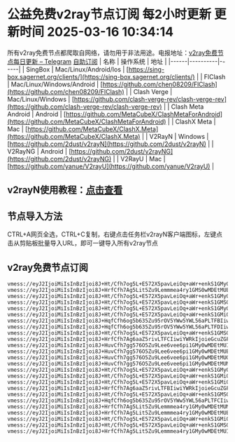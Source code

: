 # 公益免费v2ray节点订阅 每2小时更新 更新时间 2025-03-16 10:34:14
所有v2ray免费节点都爬取自网络，请勿用于非法用途。电报地址：[v2ray免费节点每日更新 – Telegram](https://t.me/just_do_chat) 
[自助订阅](https://share.colors.nyc.mn/)
| 名称 | 操作系统 | 地址 |
|------|----------|------|
| SingBox | Mac/Linux/Android/Ios | [https://sing-box.sagernet.org/clients/](https://sing-box.sagernet.org/clients/) |
| FlClash | Mac/Linux/Windows/Android | [https://github.com/chen08209/FlClash](https://github.com/chen08209/FlClash) |
| Clash Verge | Mac/Linux/Windows | [https://github.com/clash-verge-rev/clash-verge-rev](https://github.com/clash-verge-rev/clash-verge-rev) |
| Clash Meta Android | Android | [https://github.com/MetaCubeX/ClashMetaForAndroid](https://github.com/MetaCubeX/ClashMetaForAndroid) |
| ClashX Meta | Mac | [https://github.com/MetaCubeX/ClashX.Meta](https://github.com/MetaCubeX/ClashX.Meta) |
| V2RayN | Windows | [https://github.com/2dust/v2rayN](https://github.com/2dust/v2rayN) |
| V2RayNG | Android | [https://github.com/2dust/v2rayNG](https://github.com/2dust/v2rayNG) |
| V2RayU | Mac | [https://github.com/yanue/V2rayU](https://github.com/yanue/V2rayU) |
## v2rayN使用教程：[点击查看](https://blog.colors.nyc.mn/posts/how-to-use-v2rayn//)
## 节点导入方法
CTRL+A网页全选，CTRL+C复制，右键点击任务栏v2rayN客户端图标，左键点击从剪贴板批量导入URL，即可一键导入所有v2ray节点  
## v2ray免费节点订阅  
``` 
vmess://eyJ2IjoiMiIsInBzIjoi8J+Ht/Cfh7og5L+E572X5pavLeiOq+aWr+enkS1GMy0wMDEtMUIiLCJhZGQiOiIxODUuMjIuMTUyLjIzNiIsInBvcnQiOiIyMzAxNSIsInR5cGUiOiJub25lIiwiaWQiOiIzYjg3YTgxOC01ZDA3LTRmMzAtODFlOS04YzdhODNhNzVkNzUiLCJhaWQiOiIwIiwibmV0Ijoid3MiLCJwYXRoIjoiLyIsImhvc3QiOiIiLCJ0bHMiOiIifQ==
vmess://eyJ2IjoiMiIsInBzIjoi8J+HrfCfh7Ag5Lit5Zu9Lemmmea4ry1GMS0wMDEtMUEiLCJhZGQiOiIyMTIuMTkyLjEzLjExMCIsInBvcnQiOiIyMTAxMCIsInR5cGUiOiJub25lIiwiaWQiOiI0NWE4M2ZlMC1kZDhiLTQ2ZDEtYTY3Mi1lMjA1NDcxNThhYTYiLCJhaWQiOiIwIiwibmV0Ijoid3MiLCJwYXRoIjoiLyIsImhvc3QiOiIiLCJ0bHMiOiIifQ==
vmess://eyJ2IjoiMiIsInBzIjoi8J+Ht/Cfh7og5L+E572X5pavLeiOq+aWr+enkS1GMy0wMDEtMUMiLCJhZGQiOiIxODUuMjIuMTUyLjIzNiIsInBvcnQiOiIyMzAxNSIsInR5cGUiOiJub25lIiwiaWQiOiJiODdlNzg1Mi0zOTZhLTRlYWUtYmQxMy1kOTY2MGI1NzA0OTQiLCJhaWQiOiIwIiwibmV0Ijoid3MiLCJwYXRoIjoiLyIsImhvc3QiOiIiLCJ0bHMiOiIifQ==
vmess://eyJ2IjoiMiIsInBzIjoi8J+Ht/Cfh7og5L+E572X5pavLeiOq+aWr+enkS1GMS0wMDEtMUIiLCJhZGQiOiIxNzYuMzIuMzUuMTQ4IiwicG9ydCI6IjIxMDExIiwidHlwZSI6Im5vbmUiLCJpZCI6IjNiODdhODE4LTVkMDctNGYzMC04MWU5LThjN2E4M2E3NWQ3NSIsImFpZCI6IjAiLCJuZXQiOiJ3cyIsInBhdGgiOiIvIiwiaG9zdCI6IiIsInRscyI6IiJ9
vmess://eyJ2IjoiMiIsInBzIjoi8J+Ht/Cfh7og5L+E572X5pavLeiOq+aWr+enkS1GMy0wMDEtMUQiLCJhZGQiOiIxODUuMjIuMTUyLjIzNiIsInBvcnQiOiIyMzAxNSIsInR5cGUiOiJub25lIiwiaWQiOiJmZWQyZDNhYy03MDU4LTQ0MzQtODM5Yi02NWI4ZDE0MjQ2YTAiLCJhaWQiOiIwIiwibmV0Ijoid3MiLCJwYXRoIjoiLyIsImhvc3QiOiIiLCJ0bHMiOiIifQ==
vmess://eyJ2IjoiMiIsInBzIjoi8J+Ht/Cfh7og5L+E572X5pavLeiOq+aWr+enkS1GMi0wMDEtMUQiLCJhZGQiOiI0Ni4xNy40My4xMjIiLCJwb3J0IjoiMjIwMDgiLCJ0eXBlIjoibm9uZSIsImlkIjoiZmVkMmQzYWMtNzA1OC00NDM0LTgzOWItNjViOGQxNDI0NmEwIiwiYWlkIjoiMCIsIm5ldCI6IndzIiwicGF0aCI6Ii8iLCJob3N0IjoiIiwidGxzIjoiIn0=
vmess://eyJ2IjoiMiIsInBzIjoi8J+HqfCfh6og5b635Zu95rOV5YWw5YWL56aPLTFBIiwiYWRkIjoiZnJhbmtmdXJ0LmZhZm9yZXguZXUub3JnIiwicG9ydCI6IjIzNDUxIiwidHlwZSI6Im5vbmUiLCJpZCI6IjZkZTU4ODExLWI1MzItNDM1MS1iOTk2LTMxMGVhY2JkZWEzNiIsImFpZCI6IjAiLCJuZXQiOiJ3cyIsInBhdGgiOiIvaXRkb2c/ZWQ9MjU2MCIsImhvc3QiOiJ1cy1uZXcwMy5kYWx1cXVhbi50b3AiLCJ0bHMiOiIifQ==
vmess://eyJ2IjoiMiIsInBzIjoi8J+HqfCfh6og5b635Zu95rOV5YWw5YWL56aPLTFDIiwiYWRkIjoiZnJhbmtmdXJ0LmZhZm9yZXguZXUub3JnIiwicG9ydCI6IjIzNDUxIiwidHlwZSI6Im5vbmUiLCJpZCI6IjBlNzI5YjcxLWFhNjItNGMyMS04NDBmLWM1ODBhNjE5OTEwYiIsImFpZCI6IjAiLCJuZXQiOiJ3cyIsInBhdGgiOiIvaXRkb2c/ZWQ9MjU2MCIsImhvc3QiOiJ1cy1uZXcwMy5kYWx1cXVhbi50b3AiLCJ0bHMiOiIifQ==
vmess://eyJ2IjoiMiIsInBzIjoi8J+Ht/Cfh7og5L+E572X5pavLeiOq+aWr+enkS1GMS0wMDEtMUMiLCJhZGQiOiIxNzYuMzIuMzUuMTQ4IiwicG9ydCI6IjIxMDExIiwidHlwZSI6Im5vbmUiLCJpZCI6ImI4N2U3ODUyLTM5NmEtNGVhZS1iZDEzLWQ5NjYwYjU3MDQ5NCIsImFpZCI6IjAiLCJuZXQiOiJ3cyIsInBhdGgiOiIvIiwiaG9zdCI6IiIsInRscyI6IiJ9
vmess://eyJ2IjoiMiIsInBzIjoi8J+HrfCfh7Ag6aaZ5rivLTFCIiwiYWRkIjoieGcuZGFzaHVhaS5jeW91IiwicG9ydCI6IjE5OTAxIiwidHlwZSI6Im5vbmUiLCJpZCI6IjhkN2QyMzUzLWNhN2EtNDA2Zi1hZTQxLTVmMWQxNTAyMGMyMyIsImFpZCI6IjAiLCJuZXQiOiJ0Y3AiLCJwYXRoIjoiLyIsImhvc3QiOiJ4Zy5kYXNodWFpLmN5b3UiLCJ0bHMiOiIifQ==
vmess://eyJ2IjoiMiIsInBzIjoi8J+HuvCfh7gg576O5Zu9Lee6vee6pi1GMy0wMDEtMUIiLCJhZGQiOiIyMDcuOTAuMjM3Ljk2IiwicG9ydCI6IjIzMDEwIiwidHlwZSI6Im5vbmUiLCJpZCI6IjNiODdhODE4LTVkMDctNGYzMC04MWU5LThjN2E4M2E3NWQ3NSIsImFpZCI6IjAiLCJuZXQiOiJ3cyIsInBhdGgiOiIvIiwiaG9zdCI6IiIsInRscyI6IiJ9
vmess://eyJ2IjoiMiIsInBzIjoi8J+HuvCfh7gg576O5Zu9Lee6vee6pi1GMy0wMDEtMUEiLCJhZGQiOiIyMDcuOTAuMjM3Ljk2IiwicG9ydCI6IjIzMDEwIiwidHlwZSI6Im5vbmUiLCJpZCI6IjQ1YTgzZmUwLWRkOGItNDZkMS1hNjcyLWUyMDU0NzE1OGFhNiIsImFpZCI6IjAiLCJuZXQiOiJ3cyIsInBhdGgiOiIvIiwiaG9zdCI6IiIsInRscyI6IiJ9
vmess://eyJ2IjoiMiIsInBzIjoi8J+HuvCfh7gg576O5Zu9Lee6vee6pi1GMy0wMDEtMUQiLCJhZGQiOiIyMDcuOTAuMjM3Ljk2IiwicG9ydCI6IjIzMDEwIiwidHlwZSI6Im5vbmUiLCJpZCI6ImZlZDJkM2FjLTcwNTgtNDQzNC04MzliLTY1YjhkMTQyNDZhMCIsImFpZCI6IjAiLCJuZXQiOiJ3cyIsInBhdGgiOiIvIiwiaG9zdCI6IiIsInRscyI6IiJ9
vmess://eyJ2IjoiMiIsInBzIjoi8J+HuvCfh7gg576O5Zu9Lee6vee6pi1GMy0wMDEtMUMiLCJhZGQiOiIyMDcuOTAuMjM3Ljk2IiwicG9ydCI6IjIzMDEwIiwidHlwZSI6Im5vbmUiLCJpZCI6ImI4N2U3ODUyLTM5NmEtNGVhZS1iZDEzLWQ5NjYwYjU3MDQ5NCIsImFpZCI6IjAiLCJuZXQiOiJ3cyIsInBhdGgiOiIvIiwiaG9zdCI6IiIsInRscyI6IiJ9
vmess://eyJ2IjoiMiIsInBzIjoi8J+Ht/Cfh7og5L+E572X5pavLeiOq+aWr+enkS1GMy0wMDEtMUEiLCJhZGQiOiIxODUuMjIuMTUyLjIzNiIsInBvcnQiOiIyMzAxNSIsInR5cGUiOiJub25lIiwiaWQiOiI0NWE4M2ZlMC1kZDhiLTQ2ZDEtYTY3Mi1lMjA1NDcxNThhYTYiLCJhaWQiOiIwIiwibmV0Ijoid3MiLCJwYXRoIjoiLyIsImhvc3QiOiIiLCJ0bHMiOiIifQ==
vmess://eyJ2IjoiMiIsInBzIjoi8J+Ht/Cfh7og5L+E572X5pavLeiOq+aWr+enkS1GMi0wMDEtMUEiLCJhZGQiOiI0Ni4xNy40My4xMjIiLCJwb3J0IjoiMjIwMDgiLCJ0eXBlIjoibm9uZSIsImlkIjoiNDVhODNmZTAtZGQ4Yi00NmQxLWE2NzItZTIwNTQ3MTU4YWE2IiwiYWlkIjoiMCIsIm5ldCI6IndzIiwicGF0aCI6Ii8iLCJob3N0IjoiIiwidGxzIjoiIn0=
vmess://eyJ2IjoiMiIsInBzIjoi8J+Ht/Cfh7og5L+E572X5pavLeiOq+aWr+enkS1GMi0wMDEtMUMiLCJhZGQiOiI0Ni4xNy40My4xMjIiLCJwb3J0IjoiMjIwMDgiLCJ0eXBlIjoibm9uZSIsImlkIjoiYjg3ZTc4NTItMzk2YS00ZWFlLWJkMTMtZDk2NjBiNTcwNDk0IiwiYWlkIjoiMCIsIm5ldCI6IndzIiwicGF0aCI6Ii8iLCJob3N0IjoiIiwidGxzIjoiIn0=
vmess://eyJ2IjoiMiIsInBzIjoi8J+HrfCfh7Ag6aaZ5rivLTFBIiwiYWRkIjoieGcuZGFzaHVhaS5jeW91IiwicG9ydCI6IjE5OTAxIiwidHlwZSI6Im5vbmUiLCJpZCI6ImFlZGIwYThlLWE3ZDItNDM3Mi1iZGFjLTk0YmI2YmVjZjg1OCIsImFpZCI6IjAiLCJuZXQiOiJ0Y3AiLCJwYXRoIjoiLyIsImhvc3QiOiJ4Zy5kYXNodWFpLmN5b3UiLCJ0bHMiOiIifQ==
vmess://eyJ2IjoiMiIsInBzIjoi8J+Ht/Cfh7og5L+E572X5pavLeiOq+aWr+enkS1GMS0wMDEtMUEiLCJhZGQiOiIxNzYuMzIuMzUuMTQ4IiwicG9ydCI6IjIxMDExIiwidHlwZSI6Im5vbmUiLCJpZCI6IjQ1YTgzZmUwLWRkOGItNDZkMS1hNjcyLWUyMDU0NzE1OGFhNiIsImFpZCI6IjAiLCJuZXQiOiJ3cyIsInBhdGgiOiIvIiwiaG9zdCI6IiIsInRscyI6IiJ9
vmess://eyJ2IjoiMiIsInBzIjoi8J+HqfCfh6og5b635Zu95rOV5YWw5YWL56aPLTFCIiwiYWRkIjoiZnJhbmtmdXJ0LmZhZm9yZXguZXUub3JnIiwicG9ydCI6IjIzNDUxIiwidHlwZSI6Im5vbmUiLCJpZCI6ImU2MWFjMjU4LTJkNGItNDE0OS04MGZkLWQ3ZjJkM2QxZWFlNyIsImFpZCI6IjAiLCJuZXQiOiJ3cyIsInBhdGgiOiIvaXRkb2c/ZWQ9MjU2MCIsImhvc3QiOiJ1cy1uZXcwMy5kYWx1cXVhbi50b3AiLCJ0bHMiOiIifQ==
vmess://eyJ2IjoiMiIsInBzIjoi8J+HrfCfh7Ag5Lit5Zu9Lemmmea4ry1GMy0wMDEtMUMiLCJhZGQiOiIyMTIuMTkyLjEzLjY4IiwicG9ydCI6IjIzMDE1IiwidHlwZSI6Im5vbmUiLCJpZCI6ImI4N2U3ODUyLTM5NmEtNGVhZS1iZDEzLWQ5NjYwYjU3MDQ5NCIsImFpZCI6IjAiLCJuZXQiOiJ3cyIsInBhdGgiOiIvIiwiaG9zdCI6IiIsInRscyI6IiJ9
vmess://eyJ2IjoiMiIsInBzIjoi8J+HrfCfh7Ag5Lit5Zu9Lemmmea4ry1GMy0wMDEtMUEiLCJhZGQiOiIyMTIuMTkyLjEzLjY4IiwicG9ydCI6IjIzMDE1IiwidHlwZSI6Im5vbmUiLCJpZCI6IjQ1YTgzZmUwLWRkOGItNDZkMS1hNjcyLWUyMDU0NzE1OGFhNiIsImFpZCI6IjAiLCJuZXQiOiJ3cyIsInBhdGgiOiIvIiwiaG9zdCI6IiIsInRscyI6IiJ9
vmess://eyJ2IjoiMiIsInBzIjoi8J+Ht/Cfh7og5L+E572X5pavLeiOq+aWr+enkS1GMi0wMDEtMUIiLCJhZGQiOiI0Ni4xNy40My4xMjIiLCJwb3J0IjoiMjIwMDgiLCJ0eXBlIjoibm9uZSIsImlkIjoiM2I4N2E4MTgtNWQwNy00ZjMwLTgxZTktOGM3YTgzYTc1ZDc1IiwiYWlkIjoiMCIsIm5ldCI6IndzIiwicGF0aCI6Ii8iLCJob3N0IjoiIiwidGxzIjoiIn0=
vmess://eyJ2IjoiMiIsInBzIjoi8J+Ht/Cfh7og5L+E572X5pavLeiOq+aWr+enkS1GMS0wMDEtMUQiLCJhZGQiOiIxNzYuMzIuMzUuMTQ4IiwicG9ydCI6IjIxMDExIiwidHlwZSI6Im5vbmUiLCJpZCI6ImZlZDJkM2FjLTcwNTgtNDQzNC04MzliLTY1YjhkMTQyNDZhMCIsImFpZCI6IjAiLCJuZXQiOiJ3cyIsInBhdGgiOiIvIiwiaG9zdCI6IiIsInRscyI6IiJ9
vmess://eyJ2IjoiMiIsInBzIjoi8J+HrfCfh7Ag5Lit5Zu9Lemmmea4ry1GMy0wMDEtMUIiLCJhZGQiOiIyMTIuMTkyLjEzLjY4IiwicG9ydCI6IjIzMDE1IiwidHlwZSI6Im5vbmUiLCJpZCI6IjNiODdhODE4LTVkMDctNGYzMC04MWU5LThjN2E4M2E3NWQ3NSIsImFpZCI6IjAiLCJuZXQiOiJ3cyIsInBhdGgiOiIvIiwiaG9zdCI6IiIsInRscyI6IiJ9
```

